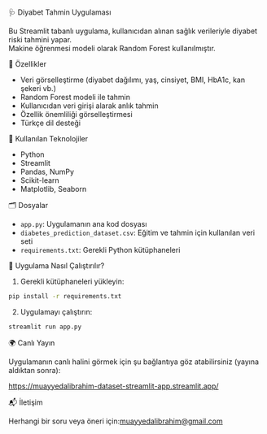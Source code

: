 🩺 Diyabet Tahmin Uygulaması

Bu Streamlit tabanlı uygulama, kullanıcıdan alınan sağlık verileriyle diyabet riski tahmini yapar.  
Makine öğrenmesi modeli olarak Random Forest kullanılmıştır.

📌 Özellikler

- Veri görselleştirme (diyabet dağılımı, yaş, cinsiyet, BMI, HbA1c, kan şekeri vb.)
- Random Forest modeli ile tahmin
- Kullanıcıdan veri girişi alarak anlık tahmin
- Özellik önemliliği görselleştirmesi
- Türkçe dil desteği
  
🧠 Kullanılan Teknolojiler

- Python
- Streamlit
- Pandas, NumPy
- Scikit-learn
- Matplotlib, Seaborn

🗂️ Dosyalar

- `app.py`: Uygulamanın ana kod dosyası
- `diabetes_prediction_dataset.csv`: Eğitim ve tahmin için kullanılan veri seti
- `requirements.txt`: Gerekli Python kütüphaneleri

🚀 Uygulama Nasıl Çalıştırılır?

1. Gerekli kütüphaneleri yükleyin:

```bash
pip install -r requirements.txt
````

2. Uygulamayı çalıştırın:

```bash
streamlit run app.py
```

🌍 Canlı Yayın

Uygulamanın canlı halini görmek için şu bağlantıya göz atabilirsiniz (yayına aldıktan sonra):

https://muayyedalibrahim-dataset-streamlit-app.streamlit.app/

📬 İletişim

Herhangi bir soru veya öneri için:muayyedalibrahim@gmail.com
